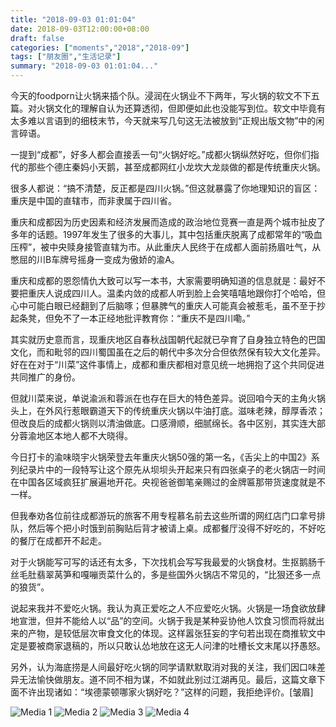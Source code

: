 ```yaml
---
title: "2018-09-03 01:01:04"
date: 2018-09-03T12:00:00+08:00
draft: false
categories: ["moments","2018","2018-09"]
tags: ["朋友圈","生活记录"]
summary: "2018-09-03 01:01:04..."
---
```


今天的foodporn让火锅来插个队。浸润在火锅业不下两年，写火锅的软文不下五篇。对火锅文化的理解自认为还算透彻，但即便如此也没能写到位。软文中毕竟有太多难以言语到的细枝末节，今天就来写几句这无法被放到“正规出版文物”中的闲言碎语。

一提到“成都”，好多人都会直接丢一句“火锅好吃。”成都火锅纵然好吃，但你们指代的那些个德庄秦妈小天鹅，甚至成都网红小龙坎大龙燚做的都是传统重庆火锅。

很多人都说：“搞不清楚，反正都是四川火锅。”但这就暴露了你地理知识的盲区：重庆是中国的直辖市，而非隶属于四川省。

重庆和成都因为历史因素和经济发展而造成的政治地位竞赛一直是两个城市扯皮了多年的话题。1997年发生了很多的大事儿，其中包括重庆脱离了成都常年的“吸血压榨”，被中央赎身接管直辖为市。从此重庆人民终于在成都人面前扬眉吐气，从憋屈的川B车牌号摇身一变成为傲娇的渝A。

重庆和成都的恩怨情仇大致可以写一本书，大家需要明确知道的信息就是：最好不要把重庆人说成四川人。温柔内敛的成都人听到脸上会笑嘻嘻地跟你打个哈哈，但心中可能白眼已经翻到了后脑啄；但暴脾气的重庆人可能真会被惹毛，虽不至于抄起条凳，但免不了一本正经地批评教育你：“重庆不是四川嘞。”

其实就历史意而言，现重庆地区自春秋战国朝代起就已孕育了自身独立特色的巴国文化，而和毗邻的四川蜀国虽在之后的朝代中多次分合但依然保有较大文化差异。好在在对于“川菜”这件事情上，成都和重庆都相对意见统一地拥抱了这个共同促进共同推广的身份。

但就川菜来说，单说渝派和蓉派在也存在巨大的特色差异。说回咱今天的主角火锅头上，在外风行惹眼霸道天下的传统重庆火锅以牛油打底。滋味老辣，醇厚香浓；但改良后的成都火锅则以清油做底。口感滑顺，细腻绵长。各中区别，其实连大部分蓉渝地区本地人都不大晓得。

今日打卡的渝味晓宇火锅荣登去年重庆火锅50强的第一名，《舌尖上的中国2》系列纪录片中的一段特写让这个原先从坝坝头开起来只有四张桌子的老火锅店一时间在中国各区域疯狂扩展遍地开花。央视爸爸御笔亲赐过的金牌匾那带货速度就是不一样。

但我奉劝各位前往成都游玩的旅客不用专程慕名前去这些所谓的网红店门口拿号排队，然后等个把小时饿到前胸贴后背才被请上桌。成都餐厅没得不好吃的，不好吃的餐厅在成都开不起走。

对于火锅能写可写的话还有太多，下次找机会写写我最爱的火锅食材。生抠鹅肠千丝毛肚翡翠莴笋和嘎嘣贡菜什么的，多是些国外火锅店不常见的，“比狠还多一点的狼货”。

说起来我并不爱吃火锅。我认为真正爱吃之人不应爱吃火锅。火锅是一场食欲放肆地宣泄，但并不能给人以“品”的空间。火锅于我是某种妥协他人饮食习惯而将就出来的产物，是较低层次审食文化的体现。这样嚣张狂妄的字句若出现在商推软文中定是要被商家退稿的，所以只敢认怂地放在这无人问津的吐槽长文末尾以抒愚怒。

另外，认为海底捞是人间最好吃火锅的同学请默默取消对我的关注，我们因口味差异无法愉快做朋友。道不同不相为谋，不如就此别过江湖再见。最后，这篇文章下面不许出现诸如：“埃德蒙顿哪家火锅好吃？”这样的问题，我拒绝评价。[皱眉]

![Media 1](/Moments/photos/2018-09-03/201809030101040.jpg)
![Media 2](/Moments/photos/2018-09-03/201809030101041.jpg)
![Media 3](/Moments/photos/2018-09-03/201809030101042.jpg)
![Media 4](/Moments/photos/2018-09-03/201809030101043.jpg)

